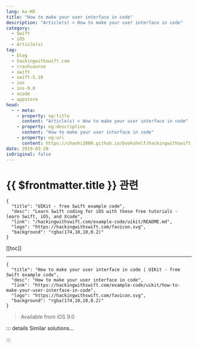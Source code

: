 ```yaml
---
lang: ko-KR
title: "How to make your user interface in code"
description: "Article(s) > How to make your user interface in code"
category:
  - Swift
  - iOS
  - Article(s)
tag: 
  - blog
  - hackingwithswift.com
  - crashcourse
  - swift
  - swift-5.10
  - ios
  - ios-9.0
  - xcode
  - appstore
head:
  - - meta:
    - property: og:title
      content: "Article(s) > How to make your user interface in code"
    - property: og:description
      content: "How to make your user interface in code"
    - property: og:url
      content: https://chanhi2000.github.io/bookshelf/hackingwithswift.com/example-code/uikit/how-to-make-your-user-interface-in-code.html
date: 2019-03-28
isOriginal: false
---
```


# {{ $frontmatter.title }} 관련

```component VPCard
{
  "title": "UIKit - free Swift example code",
  "desc": "Learn Swift coding for iOS with these free tutorials - learn Swift, iOS, and Xcode",
  "link": "/hackingwithswift.com/example-code/uikit/README.md",
  "logo": "https://hackingwithswift.com/favicon.svg",
  "background": "rgba(174,10,10,0.2)"
}
```

[[toc]]

---

```component VPCard
{
  "title": "How to make your user interface in code | UIKit - free Swift example code",
  "desc": "How to make your user interface in code",
  "link": "https://hackingwithswift.com/example-code/uikit/how-to-make-your-user-interface-in-code",
  "logo": "https://hackingwithswift.com/favicon.svg",
  "background": "rgba(174,10,10,0.2)"
}
```

> Available from iOS 9.0

<!-- TODO: 작성 -->

<!--
Creating your user interface in code gives you the flexibility to build things conditionally, to step through problems in a debugger, to re-use components more easily, and to monitor changes more closely in source control. On the flip side, you lose features like easy segues, static cell design in table views, the ability to preview on multiple devices simultaneously, and more.

However, I’m going to assume you’ve already decided you want to make your UI in code, so let’s take a look at how it’s done:

Often you’ll see code like this inside the `viewDidLoad()` method of a view controller:

```swift
backgroundColor = UIColor(white: 0.9, alpha: 1)

let stackView = UIStackView()
stackView.translatesAutoresizingMaskIntoConstraints = false
stackView.spacing = 10
view.addSubview(stackView)

stackView.topAnchor.constraint(equalTo: view.safeAreaLayoutGuide.topAnchor).isActive = true
stackView.leadingAnchor.constraint(equalTo: view.safeAreaLayoutGuide.leadingAnchor).isActive = true
stackView.trailingAnchor.constraint(equalTo: view.safeAreaLayoutGuide.trailingAnchor).isActive = true
stackView.axis = .vertical

let notice = UILabel()
notice.numberOfLines = 0
notice.text = "Your child has attempted to share the following photo from the camera:"
stackView.addArrangedSubview(notice)

let imageView = UIImageView(image: shareImage)
stackView.addArrangedSubview(imageView)

let prompt = UILabel()
prompt.numberOfLines = 0
prompt.text = "What do you want to do?"
stackView.addArrangedSubview(prompt)

for option in ["Always Allow", "Allow Once", "Deny", "Manage Settings"] {
    let button = UIButton(type: .system)
    button.setTitle(option, for: .normal)
    stackView.addArrangedSubview(button)
}
```

That’s a complex user interface, but if you’re writing that sort of thing inside your `viewDidLoad()` method you’re making a terrible mistake. In fact, if you write that kind of code and you aren’t just prototyping or learning something, then you lose all rights to complain that your view controllers are massive later on.

All the code above - literally all of it - is *view* code, and needs to be treated as such. It is not controller code, and even with Apple’s muddied definition of MVC it is not *view controller* code either. It’s view code, and belongs in a subclass of `UIView`.

This change is trivial to make: you copy all that code, paste it into a new subclass of `UIView` called `SharePromptView`, then change the class of your view controller to your new subclass. 

The final `SharePromptView` class should look something like this:

```swift
class SharePromptView: UIView {
    override init(frame: CGRect) {
        super.init(frame: frame)
        createSubviews()
    }

    required init?(coder aDecoder: NSCoder) {
        super.init(coder: aDecoder)
        createSubviews()
    }

    func createSubviews() {
        // all the layout code from above
    }
}
```

All `UIView` subclasses must implement `init(coder:)`, but as you’re creating your UI in code you will also need to add `init(frame:)`. The `createSubviews()` method is there to support both.

Thanks to that custom `UIView` subclass you can now take a huge amount of code out of your view controller:

```swift
class ViewController: UIViewController {
    var shareView = SharePromptView()

    override func loadView() {
        view = shareView
    }

    override func viewDidLoad() {
        super.viewDidLoad()
    }
}
```

Having a dedicated `shareView` property allows you to access any properties you declare inside `SharePromptView` without having to keep casting `view`.

-->

::: details Similar solutions…

<!--
/example-code/system/how-to-run-code-when-your-app-is-terminated">How to run code when your app is terminated 
/example-code/uikit/how-to-create-live-playgrounds-in-xcode">How to create live playgrounds in Xcode 
/quick-start/swiftui/how-to-use-instruments-to-profile-your-swiftui-code-and-identify-slow-layouts">How to use Instruments to profile your SwiftUI code and identify slow layouts 
/quick-start/swiftui/swiftui-tips-and-tricks">SwiftUI tips and tricks 
/example-code/uikit/how-to-localize-your-ios-app">How to localize your iOS app</a>
-->

:::

